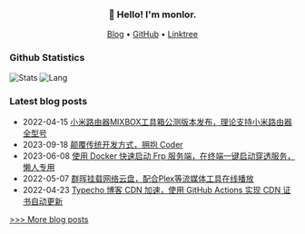 
<h3 align="center">👋 Hello! I'm monlor.</h3>

<p align="center">
  <a href="https://www.monlor.com">Blog</a> •
  <a href="https://github.com/monlor">GitHub</a> •
  <a href="https://linktr.ee/monlor">Linktree</a>
</p>

### Github Statistics

![Stats](https://github-readme-stats.vercel.app/api?username=monlor&show_icons=true&layout=compact&count_private=true&hide_title=true&theme=default&)
![Lang](https://github-readme-stats.vercel.app/api/top-langs/?username=monlor&layout=compact&count_private=true&theme=default&hide=css,html,javascript)

### Latest blog posts

- 2022-04-15 [小米路由器MIXBOX工具箱公测版本发布，理论支持小米路由器全型号](https://www.monlor.com/archives/59/)
- 2023-09-18 [颠覆传统开发方式，拥抱 Coder](https://www.monlor.com/archives/117/)
- 2023-06-08 [使用 Docker 快速启动 Frp 服务端，在终端一键启动穿透服务，懒人专用](https://www.monlor.com/archives/110/)
- 2022-05-07 [群晖挂载网络云盘，配合Plex等流媒体工具在线播放](https://www.monlor.com/archives/99/)
- 2022-04-23 [Typecho 博客 CDN 加速，使用 GitHub Actions 实现 CDN 证书自动更新](https://www.monlor.com/archives/95/)

[>>> More blog posts](https://www.monlor.com/archive.html)

